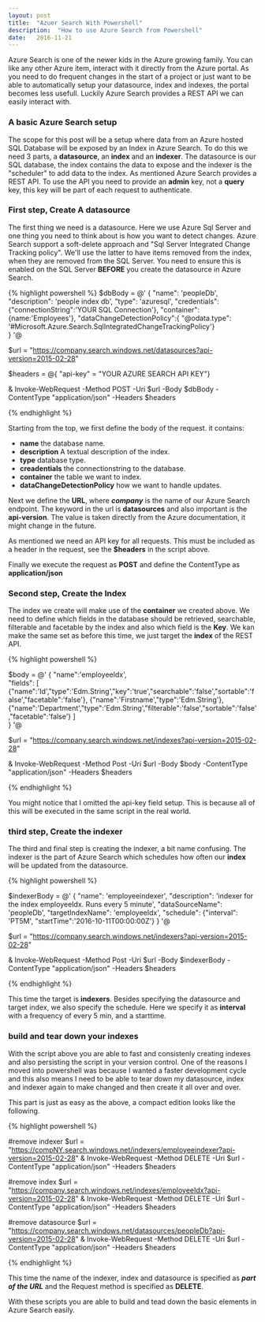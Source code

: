 ```yaml
---
layout: post
title:  "Azuer Search With Powershell"
description:  "How to use Azure Search from Powershell"
date:   2016-11-21
---
```


<p class="intro">
<span class="dropcap">A</span>zure Search is one of the newer kids in the Azure growing family. You can like any other Azure item, interact with it directly from the Azure portal. As you need to do frequent changes in the start of a project or just want to be able to automatically setup your datasource, index and indexes, the portal becomes less usefull. Luckily Azure Search provides a REST API we can easily interact with. 
</p>

### A basic Azure Search setup
The scope for this post will be a setup where data from an Azure hosted SQL Database will be exposed by an Index in Azure Search. To do this we need 3 parts, a __datasource__, an __index__ and an __indexer__. The datasource is our SQL database, the index contains the data to expose and the indexer is the "scheduler" to add data to the index.
As mentioned Azure Search provides a REST API. To use the API you need to provide an __admin__ key, not a __query__ key, this key will be part of each request to authenticate.

### First step, Create A datasource
The first thing we need is a datasource. Here we use Azure Sql Server and one thing you need to think about is how you want to detect changes. Azure Search support a soft-delete approach and "Sql Server Integrated Change Tracking policy". We'll use the latter to have items removed from the index, when they are removed from the SQL Server. You need to ensure this is enabled on the SQL Server __BEFORE__ you create the datasource in Azure Search.

{% highlight powershell %}
$dbBody = @'
{
    "name": 'peopleDb',
    "description": 'people index db',
    "type": 'azuresql',
    "credentials": {"connectionString":'YOUR SQL Connection'},
    "container": {name:'Employees'},
    "dataChangeDetectionPolicy":{ "@odata.type": '#Microsoft.Azure.Search.SqlIntegratedChangeTrackingPolicy'}   
}
'@

$url = "https://company.search.windows.net/datasources?api-version=2015-02-28"

$headers = @{ "api-key" = "YOUR AZURE SEARCH API KEY"}

& Invoke-WebRequest  -Method POST -Uri $url -Body $dbBody -ContentType "application/json" -Headers $headers

{% endhighlight %}

Starting from the top, we first define the body of the request. it contains:

* __name__ the database name.
* __description__ A textual description of the index.
* __type__ database type.
* __creadentials__ the connectionstring to the database.
* __container__ the table we want to index.
* __dataChangeDetectionPolicy__ how we want to handle updates.

Next we define the __URL__, where ___company___ is the name of our Azure Search endpoint. The keyword in the url is __datasources__ and also important is the __api-version__. The value is taken directly from the Azure documentation, it might change in the future.

As mentioned we need an API key for all requests. This must be included as a header in the request, see the __$headers__ in the script above.

Finally we execute the request as __POST__ and define the ContentType as __application/json__ 


### Second step, Create the Index
The index we create will make use of the __container__ we created above. We need to define which fields in the database should be retrieved, searchable, filterable and facetable by the index and also which field is the __Key__. We kan make the same set as before this time, we just target the __index__ of the REST API.

{% highlight powershell %}

$body = @'
{
    "name":'employeeIdx',  
    "fields":
    [
        {"name":'Id',"type":'Edm.String',"key":'true',"searchable":'false',"sortable":'false',"facetable":'false'},
        {"name":'Firstname',"type":'Edm.String'},
        {"name":'Department',"type":'Edm.String',"filterable":'false',"sortable":'false',"facetable":'false'}
        ]          
}
'@

$url = "https://company.search.windows.net/indexes?api-version=2015-02-28"

& Invoke-WebRequest  -Method Post -Uri $url -Body $body -ContentType "application/json" -Headers $headers

{% endhighlight %}

You might notice that I omitted the api-key field setup. This is because all of this will be executed in the same script in the real world.

### third step, Create the indexer
The third and final step is creating the indexer, a bit name confusing. The indexer is the part of Azure Search which schedules how often our __index__ will be updated from the datasource. 

{% highlight powershell %}

$indexerBody = @'
{
    "name": 'employeeindexer',
    "description": 'indexer for the index employeeIdx. Runs every 5 minute',
    "dataSourceName": 'peopleDb',
    "targetIndexName": 'employeeIdx',
    "schedule": {"interval": 'PT5M', "startTime":'2016-10-11T00:00:00Z'}
    }
'@

$url = "https://company.search.windows.net/indexers?api-version=2015-02-28"

& Invoke-WebRequest  -Method Post -Uri $url -Body $indexerBody -ContentType "application/json" -Headers $headers

{% endhighlight %}

This time the target is __indexers__. Besides specifying the datasource and target index, we also specify the schedule. Here we specify it as __interval__ with a frequency of every 5 min, and a starttime.


### build and tear down your indexes
With the script above you are able to fast and consistenly creating indexes and also persisting the script in your version control. One of the reasons I moved into powershell was because I wanted a faster development cycle and this also means I need to be able to tear down my datasource, index and indexer again to make changed and then create it all over and over.

This part is just as easy as the above, a compact edition looks like the following. 

{% highlight powershell %}

#remove indexer
$url = "https://compNY.search.windows.net/indexers/employeeindexer?api-version=2015-02-28"
& Invoke-WebRequest  -Method DELETE -Uri $url -ContentType "application/json" -Headers $headers

#remove index
$url = "https://company.search.windows.net/indexes/employeeIdx?api-version=2015-02-28"
& Invoke-WebRequest  -Method DELETE -Uri $url -ContentType "application/json" -Headers $headers

#remove datasource
$url = "https://company.search.windows.net/datasources/peopleDb?api-version=2015-02-28"
& Invoke-WebRequest  -Method DELETE -Uri $url -ContentType "application/json" -Headers $headers

{% endhighlight %} 

This time the name of the indexer, index and datasource is specified as ___part of the URL___ and the Request method is specified as __DELETE__.

With these scripts you are able to build and tead down the basic elements in Azure Search easily.


